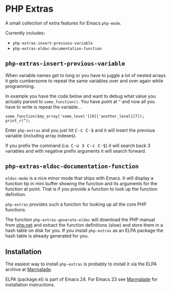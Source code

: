 # PHP Extras

A small collection of extra features for Emacs `php-mode`.

Currently includes:

  * `php-extras-insert-previous-variable`
  * `php-extras-eldoc-documentation-function`


## `php-extras-insert-previous-variable`

When variable names get to long or you have to juggle a lot of nested arrays
it gets cumbersome to repeat the same variables over and over again
while programming.

In example you have the code below and want to debug what value you
actually parsed to `some_function()`. You have point at `^` and now
all you have to write is repeat the variable...

    some_function($my_array['some_level'][0]['another_level][7]);
    print_r(^);

Enter `php-extras` and you just hit <kbd>C-c C-$</kbd> and it will
insert the previous variable (including array indexes).

If you prefix the command (i.e. <kbd>C-u 3 C-c C-$</kbd>) it will
search back 3 variables and with negative prefix arguments it will
search forward.


## `php-extras-eldoc-documentation-function`

`eldoc-mode` is a nice minor mode that ships with Emacs. It will
display a function tip in mini buffer showing the function and its
arguments for the function at point. That is if you provide a function
to look up the function definition.

`php-extras` provides such a function for looking up all the core PHP
functions.

The function `php-extras-generate-eldoc` will download the PHP manual
from [php.net](http://php.net) and extract the function definitions
(slow) and store them in a hash table on disk for you. If you
install `php-extras` as an ELPA package the hash table is already
generated for you.


## Installation

The easiest way to install `php-extras` is probably to install it via
the ELPA archive at
[Marmalade](http://marmalade-repo.org/packages/php-extras).

ELPA (package.el) is part of Emacs 24. For Emacs 23 see
[Marmalade](http://marmalade-repo.org) for installation instructions.
